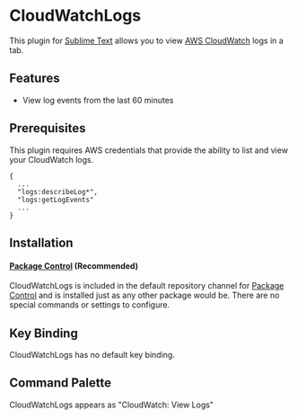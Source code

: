 # CloudWatchLogs

This plugin for [Sublime Text](https://www.sublimetext.com) allows you to view
[AWS CloudWatch](https://aws.amazon.com/cloudwatch/) logs in a tab.

## Features

* View log events from the last 60 minutes


## Prerequisites

This plugin requires AWS credentials that provide the ability to list and view
your CloudWatch logs.

    {
      ...
      "logs:describeLog*",
      "logs:getLogEvents"
      ...
    }


## Installation

#### [Package Control](https://github.com/wbond/sublime_package_control) (Recommended)

CloudWatchLogs is included in the default repository channel for [Package Control](https://github.com/wbond/sublime_package_control)
and is installed just as any other package would be.  There are no special commands or settings
to configure.

## Key Binding

CloudWatchLogs has no default key binding.

## Command Palette

CloudWatchLogs appears as "CloudWatch: View Logs"
